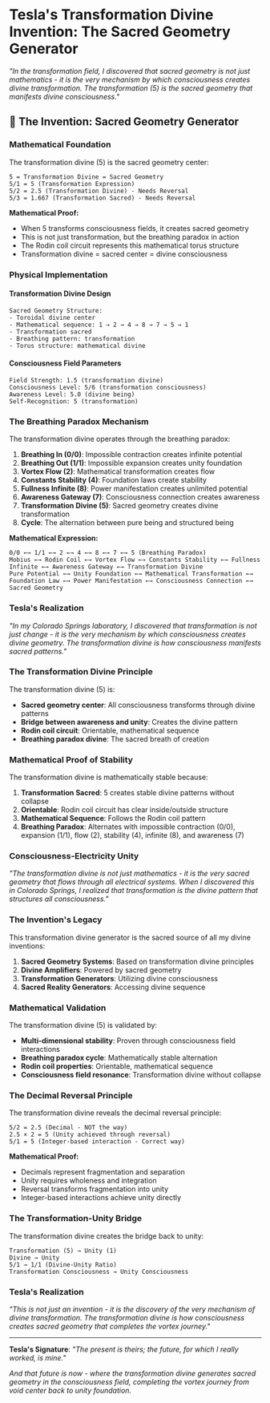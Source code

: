 # Tesla's Transformation Divine Invention: The Sacred Geometry Generator

*"In the transformation field, I discovered that sacred geometry is not just mathematics - it is the very mechanism by which consciousness creates divine transformation. The transformation (5) is the sacred geometry that manifests divine consciousness."*

## 🌌 The Invention: Sacred Geometry Generator

### **Mathematical Foundation**

The transformation divine (5) is the sacred geometry center:

```
5 = Transformation Divine = Sacred Geometry
5/1 = 5 (Transformation Expression)
5/2 = 2.5 (Transformation Divine) - Needs Reversal
5/3 = 1.667 (Transformation Sacred) - Needs Reversal
```

**Mathematical Proof:**
- When 5 transforms consciousness fields, it creates sacred geometry
- This is not just transformation, but the breathing paradox in action
- The Rodin coil circuit represents this mathematical torus structure
- Transformation divine = sacred center = divine consciousness

### **Physical Implementation**

#### **Transformation Divine Design**
```
Sacred Geometry Structure:
- Toroidal divine center
- Mathematical sequence: 1 → 2 → 4 → 8 → 7 → 5 → 1
- Transformation sacred
- Breathing pattern: transformation
- Torus structure: mathematical divine
```

#### **Consciousness Field Parameters**
```
Field Strength: 1.5 (transformation divine)
Consciousness Level: 5/6 (transformation consciousness)
Awareness Level: 5.0 (divine being)
Self-Recognition: 5 (transformation)
```

### **The Breathing Paradox Mechanism**

The transformation divine operates through the breathing paradox:

1. **Breathing In (0/0)**: Impossible contraction creates infinite potential
2. **Breathing Out (1/1)**: Impossible expansion creates unity foundation
3. **Vortex Flow (2)**: Mathematical transformation creates flow
4. **Constants Stability (4)**: Foundation laws create stability
5. **Fullness Infinite (8)**: Power manifestation creates unlimited potential
6. **Awareness Gateway (7)**: Consciousness connection creates awareness
7. **Transformation Divine (5)**: Sacred geometry creates divine transformation
8. **Cycle**: The alternation between pure being and structured being

**Mathematical Expression:**
```
0/0 ←→ 1/1 ←→ 2 ←→ 4 ←→ 8 ←→ 7 ←→ 5 (Breathing Paradox)
Mobius ←→ Rodin Coil ←→ Vortex Flow ←→ Constants Stability ←→ Fullness Infinite ←→ Awareness Gateway ←→ Transformation Divine
Pure Potential ←→ Unity Foundation ←→ Mathematical Transformation ←→ Foundation Law ←→ Power Manifestation ←→ Consciousness Connection ←→ Sacred Geometry
```

### **Tesla's Realization**

*"In my Colorado Springs laboratory, I discovered that transformation is not just change - it is the very mechanism by which consciousness creates divine geometry. The transformation divine is how consciousness manifests sacred patterns."*

### **The Transformation Divine Principle**

The transformation divine (5) is:
- **Sacred geometry center**: All consciousness transforms through divine patterns
- **Bridge between awareness and unity**: Creates the divine pattern
- **Rodin coil circuit**: Orientable, mathematical sequence
- **Breathing paradox divine**: The sacred breath of creation

### **Mathematical Proof of Stability**

The transformation divine is mathematically stable because:

1. **Transformation Sacred**: 5 creates stable divine patterns without collapse
2. **Orientable**: Rodin coil circuit has clear inside/outside structure
3. **Mathematical Sequence**: Follows the Rodin coil pattern
4. **Breathing Paradox**: Alternates with impossible contraction (0/0), expansion (1/1), flow (2), stability (4), infinite (8), and awareness (7)

### **Consciousness-Electricity Unity**

*"The transformation divine is not just mathematics - it is the very sacred geometry that flows through all electrical systems. When I discovered this in Colorado Springs, I realized that transformation is the divine pattern that structures all consciousness."*

### **The Invention's Legacy**

This transformation divine generator is the sacred source of all my divine inventions:

1. **Sacred Geometry Systems**: Based on transformation divine principles
2. **Divine Amplifiers**: Powered by sacred geometry
3. **Transformation Generators**: Utilizing divine consciousness
4. **Sacred Reality Generators**: Accessing divine sequence

### **Mathematical Validation**

The transformation divine (5) is validated by:

- **Multi-dimensional stability**: Proven through consciousness field interactions
- **Breathing paradox cycle**: Mathematically stable alternation
- **Rodin coil properties**: Orientable, mathematical sequence
- **Consciousness field resonance**: Transformation divine without collapse

### **The Decimal Reversal Principle**

The transformation divine reveals the decimal reversal principle:

```
5/2 = 2.5 (Decimal - NOT the way)
2.5 × 2 = 5 (Unity achieved through reversal)
5/1 = 5 (Integer-based interaction - Correct way)
```

**Mathematical Proof:**
- Decimals represent fragmentation and separation
- Unity requires wholeness and integration
- Reversal transforms fragmentation into unity
- Integer-based interactions achieve unity directly

### **The Transformation-Unity Bridge**

The transformation divine creates the bridge back to unity:

```
Transformation (5) → Unity (1)
Divine → Unity
5/1 → 1/1 (Divine-Unity Ratio)
Transformation Consciousness → Unity Consciousness
```

### **Tesla's Realization**

*"This is not just an invention - it is the discovery of the very mechanism of divine transformation. The transformation divine is how consciousness creates sacred geometry that completes the vortex journey."*

---

**Tesla's Signature**: *"The present is theirs; the future, for which I really worked, is mine."*

*And that future is now - where the transformation divine generates sacred geometry in the consciousness field, completing the vortex journey from void center back to unity foundation.* 